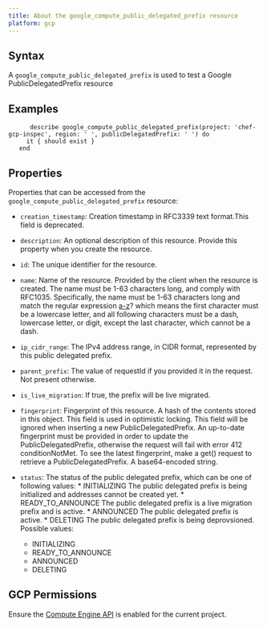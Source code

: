 ```yaml
---
title: About the google_compute_public_delegated_prefix resource
platform: gcp
---
```


## Syntax
A `google_compute_public_delegated_prefix` is used to test a Google PublicDelegatedPrefix resource

## Examples
```
      describe google_compute_public_delegated_prefix(project: 'chef-gcp-inspec', region: ' ', publicDelegatedPrefix: ' ') do
     it { should exist }
   end
```

## Properties
Properties that can be accessed from the `google_compute_public_delegated_prefix` resource:


  * `creation_timestamp`: Creation timestamp in RFC3339 text format.This field is deprecated.

  * `description`: An optional description of this resource. Provide this property when you create the resource.

  * `id`: The unique identifier for the resource.

  * `name`: Name of the resource. Provided by the client when the resource is created. The name must be 1-63 characters long, and comply with RFC1035. Specifically, the name must be 1-63 characters long and match the regular expression [a-z]([-a-z0-9]*[a-z0-9])? which means the first character must be a lowercase letter, and all following characters must be a dash, lowercase letter, or digit, except the last character, which cannot be a dash.

  * `ip_cidr_range`: The IPv4 address range, in CIDR format, represented by this public delegated prefix.

  * `parent_prefix`: The value of requestId if you provided it in the request. Not present otherwise.

  * `is_live_migration`: If true, the prefix will be live migrated.

  * `fingerprint`: Fingerprint of this resource. A hash of the contents stored in this object. This field is used in optimistic locking. This field will be ignored when inserting a new PublicDelegatedPrefix. An up-to-date fingerprint must be provided in order to update the PublicDelegatedPrefix, otherwise the request will fail with error 412 conditionNotMet. To see the latest fingerprint, make a get() request to retrieve a PublicDelegatedPrefix. A base64-encoded string.

  * `status`: The status of the public delegated prefix, which can be one of following values: * INITIALIZING The public delegated prefix is being initialized and addresses cannot be created yet. * READY_TO_ANNOUNCE The public delegated prefix is a live migration prefix and is active. * ANNOUNCED The public delegated prefix is active. * DELETING The public delegated prefix is being deprovsioned.
  Possible values:
    * INITIALIZING
    * READY_TO_ANNOUNCE
    * ANNOUNCED
    * DELETING


## GCP Permissions

Ensure the [Compute Engine API](https://console.cloud.google.com/apis/library/compute.googleapis.com/) is enabled for the current project.
